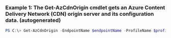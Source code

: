 ### Example 1: The Get-AzCdnOrigin cmdlet gets an Azure Content Delivery Network (CDN) origin server and its configuration data. (autogenerated)
```powershell
PS C:\> Get-AzCdnOrigin -EndpointName $endpointName -ProfileName $profileName -ResourceGroupName MyResourceGroup
```

